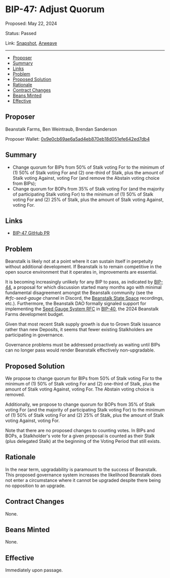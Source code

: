 # BIP-47: Adjust Quorum

Proposed: May 22, 2024

Status: Passed

Link: [Snapshot](https://snapshot.org/#/beanstalkdao.eth/proposal/0x4b1a7b2e775dde2c6244d4a0a64fe4221814a400280e65d8049ab7885bf788d2), [Arweave](https://arweave.net/I2CjQtJe-7imPiPA6jtrftRqSK4EcAnAQBQMEGKsh6w)

---

- [Proposer](#proposer)
- [Summary](#summary)
- [Links](#links)
- [Problem](#problem)
- [Proposed Solution](#proposed-solution)
- [Rationale](#rationale)
- [Contract Changes](#contract-changes)
- [Beans Minted](#beans-minted)
- [Effective](#effective)

## Proposer

Beanstalk Farms, Ben Weintraub, Brendan Sanderson

Proposer Wallet: [0x9e0cb69ae6a5ad4eb870eb18d051efe642ed7db4](https://etherscan.io/verifySig/42407)

## Summary

* Change quorum for BIPs from 50% of Stalk voting For to the minimum of (1) 50% of Stalk voting For and (2) one-third of Stalk, plus the amount of Stalk voting Against, voting For (and remove the Abstain voting choice from BIPs);
* Change quorum for BOPs from 35% of Stalk voting For (and the majority of participating Stalk voting For) to the minimum of (1) 50% of Stalk voting For and (2) 25% of Stalk, plus the amount of Stalk voting Against, voting For.

## Links

* [BIP-47 GitHub PR](https://github.com/BeanstalkFarms/Beanstalk/pull/866)

## Problem

Beanstalk is likely not at a point where it can sustain itself in perpetuity without additional development. If Beanstalk is to remain competitive in the open source environment that it operates in, improvements are essential.

It is becoming increasingly unlikely for any BIP to pass, as indicated by [BIP-44](https://arweave.net/zYTWn7E74vRLSeRrqGrE7TbPVEYqQAiCpIF2uvvzyA0), a proposal for which discussion started many months ago with minimal fundamental disagreement amongst the Beanstalk community (see the *#rfc-seed-gauge* channel in Discord, the [Beanstalk State Space](https://bean.money/beanstalk-state-space.pdf) recordings, etc.). Furthermore, the Beanstalk DAO formally signaled support for implementing the [Seed Gauge System RFC](https://github.com/BeanstalkFarms/Beanstalk/issues/726) in [BIP-40](https://arweave.net/fubHcxE_P_z-xBwapMUMLiT29m6_sifDtAKimQ05Nz8), the 2024 Beanstalk Farms development budget.

Given that most recent Stalk supply growth is due to Grown Stalk issuance rather than new Deposits, it seems that fewer existing Stalkholders are participating in governance.

Governance problems must be addressed proactively as waiting until BIPs can no longer pass would render Beanstalk effectively non-upgradable. 

## Proposed Solution

We propose to change quorum for BIPs from 50% of Stalk voting For to the minimum of (1) 50% of Stalk voting For and (2) one-third of Stalk, plus the amount of Stalk voting Against, voting For. The Abstain voting choice is removed.

Additionally, we propose to change quorum for BOPs from 35% of Stalk voting For (and the majority of participating Stalk voting For) to the minimum of (1) 50% of Stalk voting For and (2) 25% of Stalk, plus the amount of Stalk voting Against, voting For.

Note that there are no proposed changes to counting votes. In BIPs and BOPs, a Stalkholder's vote for a given proposal is counted as their Stalk (plus delegated Stalk) at the beginning of the Voting Period that still exists.

## Rationale

In the near term, upgradability is paramount to the success of Beanstalk. This proposed governance system increases the likelihood Beanstalk does not enter a circumstance where it cannot be upgraded despite there being no opposition to an upgrade.

## Contract Changes

None.

## Beans Minted

None.

## Effective

Immediately upon passage.
